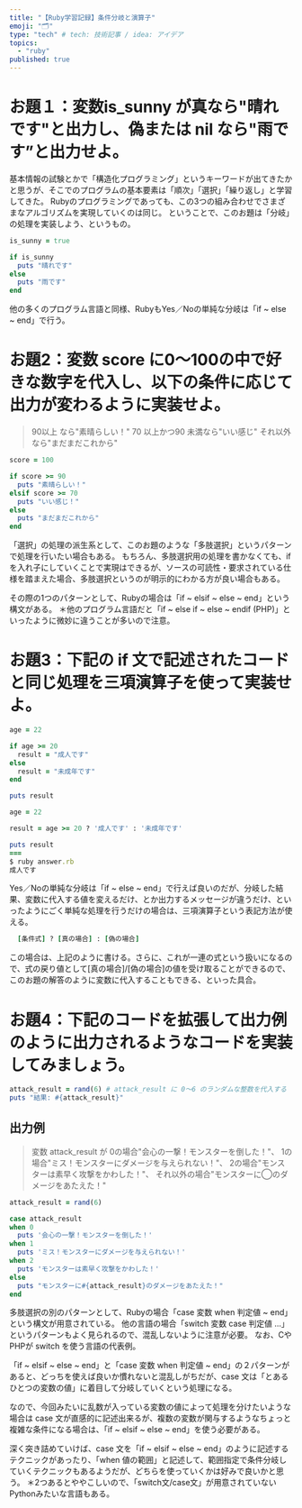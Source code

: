 ```yaml
---
title: "【Ruby学習記録】条件分岐と演算子"
emoji: "🗂"
type: "tech" # tech: 技術記事 / idea: アイデア
topics:
  - "ruby"
published: true
---
```


# お題１：変数is_sunny が真なら"晴れです"と出力し、偽または nil なら"雨です”と出力せよ。

基本情報の試験とかで「構造化プログラミング」というキーワードが出てきたかと思うが、そこでのプログラムの基本要素は「順次」「選択」「繰り返し」と学習してきた。
Rubyのプログラミングであっても、この3つの組み合わせでさまざまなアルゴリズムを実現していくのは同じ。
ということで、このお題は「分岐」の処理を実装しよう、というもの。

```ruby:q.rb
is_sunny = true

if is_sunny
  puts "晴れです"
else
  puts "雨です"
end
```

他の多くのプログラム言語と同様、RubyもYes／Noの単純な分岐は「if ~ else ~ end」で行う。


# お題2：変数 score に0〜100の中で好きな数字を代入し、以下の条件に応じて出力が変わるように実装せよ。

> 90以上 なら"素晴らしい！"
> 70 以上かつ90 未満なら"いい感じ"
> それ以外なら"まだまだこれから"

```ruby
score = 100

if score >= 90
  puts "素晴らしい！"
elsif score >= 70
  puts "いい感じ！"
else
  puts "まだまだこれから"
end
```

「選択」の処理の派生系として、このお題のような「多肢選択」というパターンで処理を行いたい場合もある。
もちろん、多肢選択用の処理を書かなくても、ifを入れ子にしていくことで実現はできるが、ソースの可読性・要求されている仕様を踏まえた場合、多肢選択というのが明示的にわかる方が良い場合もある。

その際の1つのパターンとして、Rubyの場合は「if ~ elsif ~ else ~ end」という構文がある。
＊他のプログラム言語だと「if ~ else if ~ else ~ endif (PHP)」といったように微妙に違うことが多いので注意。


# お題3：下記の if 文で記述されたコードと同じ処理を三項演算子を使って実装せよ。
```ruby:example.rb
age = 22

if age >= 20
  result = "成人です"
else
  result = "未成年です"
end

puts result
```
```ruby:answer.rb
age = 22

result = age >= 20 ? '成人です' : '未成年です'

puts result
===
$ ruby answer.rb
成人です
```

Yes／Noの単純な分岐は「if ~ else ~ end」で行えば良いのだが、分岐した結果、変数に代入する値を変えるだけ、とか出力するメッセージが違うだけ、といったようにごく単純な処理を行うだけの場合は、三項演算子という表記方法が使える。

```ruby
  [条件式] ? [真の場合] : [偽の場合]
```

この場合は、上記のように書ける。さらに、これが一連の式という扱いになるので、式の戻り値として[真の場合]/[偽の場合]の値を受け取ることができるので、このお題の解答のように変数に代入することもできる、といった具合。


# お題4：下記のコードを拡張して出力例のように出力されるようなコードを実装してみましょう。
```ruby:example.rb
attack_result = rand(6) # attack_result に 0〜6 のランダムな整数を代入する
puts "結果: #{attack_result}"
```

## 出力例
> 変数 attack_result が
> 0の場合"会心の一撃！モンスターを倒した！"、
> 1の場合"ミス！モンスターにダメージを与えられない！"、
> 2の場合"モンスターは素早く攻撃をかわした！"、
> それ以外の場合"モンスターに◯のダメージをあたえた！"

```ruby
attack_result = rand(6)

case attack_result
when 0
  puts '会心の一撃！モンスターを倒した！'
when 1
  puts 'ミス！モンスターにダメージを与えられない！'
when 2
  puts 'モンスターは素早く攻撃をかわした！'
else
  puts "モンスターに#{attack_result}のダメージをあたえた！"
end
```

多肢選択の別のパターンとして、Rubyの場合「case 変数 when 判定値 ~ end」という構文が用意されている。
他の言語の場合「switch 変数 case 判定値 ...」というパターンもよく見られるので、混乱しないように注意が必要。
なお、CやPHPが switch を使う言語の代表例。

「if ~ elsif ~ else ~ end」と「case 変数 when 判定値 ~ end」の２パターンがあると、どっちを使えば良いか慣れないと混乱しがちだが、case 文は「とあるひとつの変数の値」に着目して分岐していくという処理になる。

なので、今回みたいに乱数が入っている変数の値によって処理を分けたいような場合は case 文が直感的に記述出来るが、複数の変数が関与するようなちょっと複雑な条件になる場合は、「if ~ elsif ~ else ~ end」を使う必要がある。

深く突き詰めていけば、case 文を「if ~ elsif ~ else ~ end」のように記述するテクニックがあったり、「when 値の範囲」と記述して、範囲指定で条件分岐していくテクニックもあるようだが、どちらを使っていくかは好みで良いかと思う。
＊2つあるとややこしいので、「switch文/case文」が用意されていないPythonみたいな言語もある。

